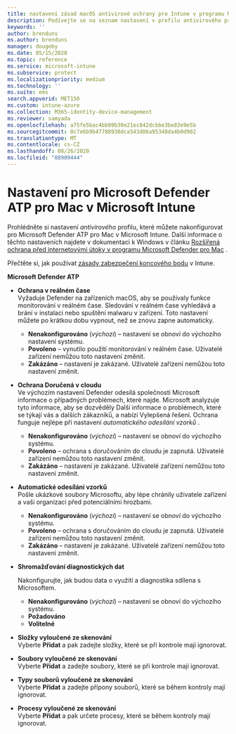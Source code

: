 ```yaml
---
title: nastavení zásad macOS antivirové ochrany pro Intune v programu Microsoft Defender | Microsoft Docs
description: Podívejte se na seznam nastavení v profilu antivirového programu Microsoft Defender pro macOS. Tento profil je součástí zásad ochrany koncových bodů zabezpečení Endpoint pro macOS v Microsoft Intune.
keywords: ''
author: brenduns
ms.author: brenduns
manager: dougeby
ms.date: 05/15/2020
ms.topic: reference
ms.service: microsoft-intune
ms.subservice: protect
ms.localizationpriority: medium
ms.technology: ''
ms.suite: ems
search.appverid: MET150
ms.custom: intune-azure
ms.collection: M365-identity-device-management
ms.reviewer: samyada
ms.openlocfilehash: a75fe5bac4bb99b30e21ec842dcbbe3be83e9e5b
ms.sourcegitcommit: 0c7e6b9b47788930dca543d86a95348da4b0d902
ms.translationtype: MT
ms.contentlocale: cs-CZ
ms.lasthandoff: 08/26/2020
ms.locfileid: "88909444"
---
```

# <a name="settings-for-microsoft-defender-atp-for-mac-in-microsoft-intune"></a>Nastavení pro Microsoft Defender ATP pro Mac v Microsoft Intune

Prohlédněte si nastavení *antivirového* profilu, které můžete nakonfigurovat pro Microsoft Defender ATP pro Mac v Microsoft Intune. Další informace o těchto nastaveních najdete v dokumentaci k Windows v článku [Rozšířená ochrana před internetovými útoky v programu Microsoft Defender pro Mac](/windows/security/threat-protection/microsoft-defender-atp/microsoft-defender-atp-mac) .

Přečtěte si, jak používat [zásady zabezpečení koncového bodu](../protect/endpoint-security-policy.md) v Intune.

**Microsoft Defender ATP**

- **Ochrana v reálném čase**  
  Vyžaduje Defender na zařízeních macOS, aby se používaly funkce monitorování v reálném čase. Sledování v reálném čase vyhledává a brání v instalaci nebo spuštění malwaru v zařízení. Toto nastavení můžete po krátkou dobu vypnout, než se znovu zapne automaticky.

  - **Nenakonfigurováno** (*výchozí*) – nastavení se obnoví do výchozího nastavení systému.
  - **Povoleno** – vynutilo použití monitorování v reálném čase. Uživatelé zařízení nemůžou toto nastavení změnit.
  - **Zakázáno** – nastavení je zakázané. Uživatelé zařízení nemůžou toto nastavení změnit.

- **Ochrana Doručená v cloudu**  
  Ve výchozím nastavení Defender odesílá společnosti Microsoft informace o případných problémech, které najde. Microsoft analyzuje tyto informace, aby se dozvěděly Další informace o problémech, které se týkají vás a dalších zákazníků, a nabízí Vylepšená řešení. Ochrana funguje nejlépe při nastavení *automatického odesílání vzorků* .

  - **Nenakonfigurováno** (*výchozí*) – nastavení se obnoví do výchozího systému.
  - **Povoleno** – ochrana s doručováním do cloudu je zapnutá. Uživatelé zařízení nemůžou toto nastavení změnit.
  - **Zakázáno** – nastavení je zakázané. Uživatelé zařízení nemůžou toto nastavení změnit.

- **Automatické odesílání vzorků**  
  Pošle ukázkové soubory Microsoftu, aby lépe chránily uživatele zařízení a vaši organizaci před potenciálními hrozbami.

  - **Nenakonfigurováno** (*výchozí*) – nastavení se obnoví do výchozího systému.
  - **Povoleno** – ochrana s doručováním do cloudu je zapnutá.  Uživatelé zařízení nemůžou toto nastavení změnit.
  - **Zakázáno** – nastavení je zakázané. Uživatelé zařízení nemůžou toto nastavení změnit.

- **Shromažďování diagnostických dat**

  Nakonfigurujte, jak budou data o využití a diagnostika sdílena s Microsoftem.

  - **Nenakonfigurováno** (*výchozí*) – nastavení se obnoví do výchozího systému.
  - **Požadováno**
  - **Volitelné**

- **Složky vyloučené ze skenování**  
  Vyberte **Přidat** a pak zadejte složky, které se při kontrole mají ignorovat.

- **Soubory vyloučené ze skenování**  
  Vyberte **Přidat** a zadejte soubory, které se při kontrole mají ignorovat.

- **Typy souborů vyloučené ze skenování**  
  Vyberte **Přidat** a zadejte přípony souborů, které se během kontroly mají ignorovat.

- **Procesy vyloučené ze skenování**  
  Vyberte **Přidat** a pak určete procesy, které se během kontroly mají ignorovat.